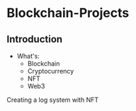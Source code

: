 # Blockchain-Projects

## Introduction
- What's:
  - Blockchain
  - Cryptocurrency
  - NFT
  - Web3
 
Creating a log system with NFT
